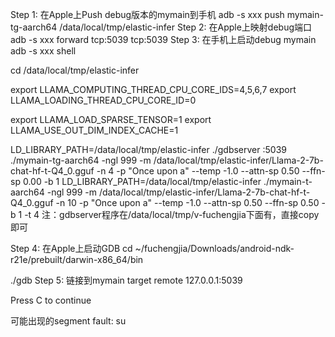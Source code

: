Step 1: 在Apple上Push debug版本的mymain到手机
adb -s xxx push mymain-tg-aarch64 /data/local/tmp/elastic-infer
Step 2: 在Apple上映射debug端口
adb -s xxx forward tcp:5039 tcp:5039
Step 3: 在手机上启动debug mymain
adb -s xxx shell

cd /data/local/tmp/elastic-infer

export LLAMA_COMPUTING_THREAD_CPU_CORE_IDS=4,5,6,7
export LLAMA_LOADING_THREAD_CPU_CORE_ID=0

export LLAMA_LOAD_SPARSE_TENSOR=1
export LLAMA_USE_OUT_DIM_INDEX_CACHE=1

LD_LIBRARY_PATH=/data/local/tmp/elastic-infer ./gdbserver :5039 ./mymain-tg-aarch64 -ngl 999 -m /data/local/tmp/elastic-infer/Llama-2-7b-chat-hf-t-Q4_0.gguf -n 4 -p \"Once upon a\" --temp -1.0 --attn-sp 0.50 --ffn-sp 0.00 -b 1
LD_LIBRARY_PATH=/data/local/tmp/elastic-infer ./mymain-t-aarch64 -ngl 999 -m /data/local/tmp/elastic-infer/Llama-2-7b-chat-hf-t-Q4_0.gguf -n 10 -p "Once upon a" --temp -1.0 --attn-sp 0.50 --ffn-sp 0.50 -b 1 -t 4
注：gdbserver程序在/data/local/tmp/v-fuchengjia下面有，直接copy即可

Step 4: 在Apple上启动GDB
cd ~/fuchengjia/Downloads/android-ndk-r21e/prebuilt/darwin-x86_64/bin

./gdb
Step 5: 链接到mymain
target remote 127.0.0.1:5039

Press C to continue

可能出现的segment fault: su